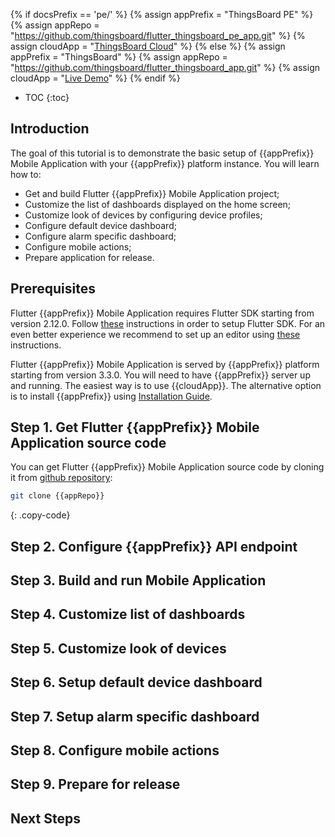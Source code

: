 {% if docsPrefix == 'pe/' %}
{% assign appPrefix = "ThingsBoard PE" %}
{% assign appRepo = "https://github.com/thingsboard/flutter_thingsboard_pe_app.git" %}
{% assign cloudApp = "[ThingsBoard Cloud](https://thingsboard.cloud/signup)" %}
{% else %}
{% assign appPrefix = "ThingsBoard" %}
{% assign appRepo = "https://github.com/thingsboard/flutter_thingsboard_app.git" %}
{% assign cloudApp = "[Live Demo](https://demo.thingsboard.io/signup)" %}
{% endif %}

* TOC
{:toc}

## Introduction

The goal of this tutorial is to demonstrate the basic setup of {{appPrefix}} Mobile Application with your {{appPrefix}} platform instance. You will learn how to:

* Get and build Flutter {{appPrefix}} Mobile Application project;
* Customize the list of dashboards displayed on the home screen;
* Customize look of devices by configuring device profiles;
* Configure default device dashboard;
* Configure alarm specific dashboard;
* Configure mobile actions;
* Prepare application for release.

## Prerequisites

Flutter {{appPrefix}} Mobile Application requires Flutter SDK starting from version 2.12.0.
Follow [these](https://flutter.dev/docs/get-started/install) instructions in order to setup Flutter SDK.
For an even better experience we recommend to set up an editor using [these](https://flutter.dev/docs/get-started/editor) instructions.

Flutter {{appPrefix}} Mobile Application is served by {{appPrefix}} platform starting from version 3.3.0.
You will need to have {{appPrefix}} server up and running. The easiest way is to use {{cloudApp}}.
The alternative option is to install {{appPrefix}} using [Installation Guide](/docs/user-guide/install/{{docsPrefix}}installation-options/).

## Step 1. Get Flutter {{appPrefix}} Mobile Application source code

You can get Flutter {{appPrefix}} Mobile Application source code by cloning it from [github repository]({{appRepo}}):

```bash
git clone {{appRepo}}
```
{: .copy-code}

## Step 2. Configure {{appPrefix}} API endpoint

## Step 3. Build and run Mobile Application

## Step 4. Customize list of dashboards

## Step 5. Customize look of devices

## Step 6. Setup default device dashboard

## Step 7. Setup alarm specific dashboard

## Step 8. Configure mobile actions

## Step 9. Prepare for release

## Next Steps


